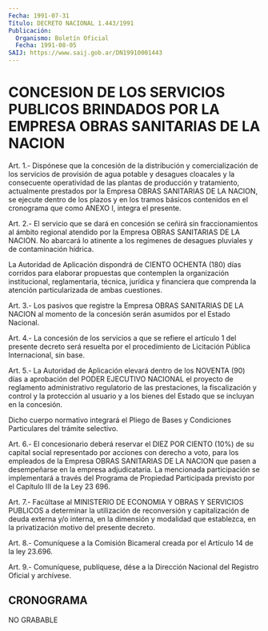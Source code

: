 ```yaml
---
Fecha: 1991-07-31
Título: DECRETO NACIONAL 1.443/1991
Publicación:
  Organismo: Boletín Oficial
  Fecha: 1991-08-05
SAIJ: https://www.saij.gob.ar/DN19910001443
---
```

# CONCESION DE LOS SERVICIOS PUBLICOS BRINDADOS POR LA EMPRESA OBRAS SANITARIAS DE LA NACION

<a id="1"></a>
Art.  1.-  Dispónese  que  la  concesión  de la distribución y comercialización de los servicios de provisión de  agua  potable  y desagues  cloacales y la consecuente operatividad de las plantas de producción  y  tratamiento,  actualmente  prestados  por la Empresa OBRAS  SANITARIAS DE LA NACION, se ejecute dentro de los  plazos  y en los tramos  básicos  contenidos  en el cronograma que como ANEXO I, integra el presente.

<a id="2"></a>
Art.  2.-  El  servicio que se dará en concesión se ceñirá sin fraccionamientos al ámbito  regional  atendido por la Empresa OBRAS SANITARIAS DE LA NACION. No abarcará lo  atinente  a  los regímenes de desagues pluviales y de contaminación hídrica.

La Autoridad de Aplicación dispondrá de CIENTO OCHENTA  (180)  días corridos  para  elaborar  propuestas que contemplen la organización institucional, reglamentaria,  técnica,  jurídica  y financiera que comprenda    la   atención  particularizada  de  ambas  cuestiones.

<a id="3"></a>
Art.  3.- Los pasivos que registre la Empresa OBRAS SANITARIAS DE LA NACION  al  momento  de  la  concesión  serán asumidos por el Estado Nacional.

<a id="4"></a>
Art.  4.-  La  concesión  de los servicios a que se refiere el artículo 1 del presente decreto  será resuelta por el procedimiento de Licitación Pública Internacional, sin base.

<a id="5"></a>
Art.  5.-  La  Autoridad  de  Aplicación elevará dentro de los NOVENTA  (90)  días a aprobación del PODER  EJECUTIVO  NACIONAL  el proyecto  de  reglamento    administrativo    regulatorio   de  las prestaciones,  la  fiscalización  y  control  y  la  protección  al usuario  y a los bienes del Estado que se incluyan en la concesión.

Dicho cuerpo  normativo  integrará el Pliego de Bases y Condiciones Particulares del trámite selectivo.

<a id="6"></a>
Art.  6.-  El concesionario deberá reservar el DIEZ POR CIENTO (10%) de su capital  social representado por acciones con derecho a voto, para los empleados  de  la  Empresa  OBRAS  SANITARIAS  DE LA NACION  que  pasen  a  desempeñarse en la empresa adjudicataria. La mencionada participación  se  implementará a través del Programa de Propiedad Participada previsto  por  el  Capítulo  III de la Ley 23 696.

<a id="7"></a>
Art.  7.-  Facúltase  al  MINISTERIO  DE  ECONOMIA  Y OBRAS Y SERVICIOS  PUBLICOS  a determinar la utilización de reconversión  y capitalización de deuda  externa  y/o  interna,  en  la dimensión y modalidad  que establezca, en la privatización motivo del  presente decreto.

<a id="8"></a>
Art.  8.-  Comuníquese  a  la Comisión Bicameral creada por el Artículo 14 de la ley 23.696.

<a id="9"></a>
Art. 9.- Comuníquese, publíquese, dése a la Dirección Nacional del Registro Oficial y archívese.

## CRONOGRAMA

NO GRABABLE